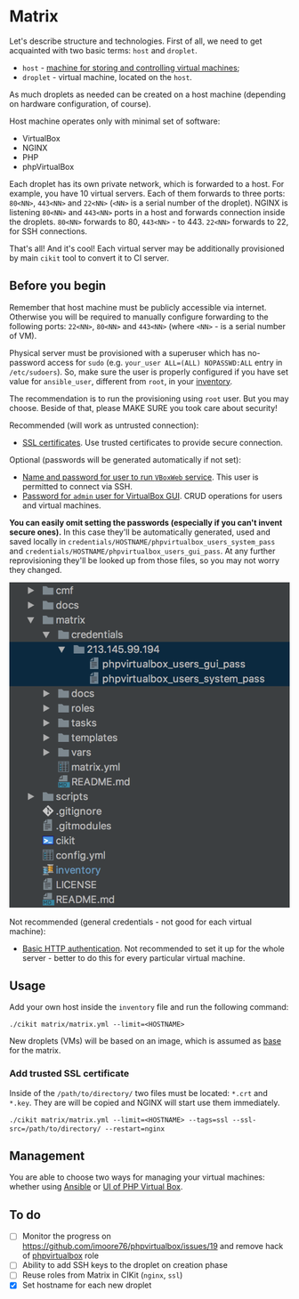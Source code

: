 # Matrix

Let's describe structure and technologies. First of all, we need to get acquainted with two basic terms: `host` and `droplet`.

- `host` - [machine for storing and controlling virtual machines](host);
- `droplet` - virtual machine, located on the `host`.

As much droplets as needed can be created on a host machine (depending on hardware configuration, of course).

Host machine operates only with minimal set of software:

- VirtualBox
- NGINX
- PHP
- phpVirtualBox

Each droplet has its own private network, which is forwarded to a host. For example, you have 10 virtual servers. Each of them forwards to three ports: `80<NN>`, `443<NN>` and `22<NN>` (`<NN>` is a serial number of the droplet). NGINX is listening `80<NN>` and `443<NN>` ports in a host and forwards connection inside the droplets. `80<NN>` forwards to 80, `443<NN>` - to 443. `22<NN>` forwards to 22, for SSH connections.

That's all! And it's cool! Each virtual server may be additionally provisioned by main `cikit` tool to convert it to CI server.

## Before you begin

Remember that host machine must be publicly accessible via internet. Otherwise you will be required to manually configure forwarding to the following ports: `22<NN>`, `80<NN>` and `443<NN>` (where `<NN>` - is a serial number of VM).

Physical server must be provisioned with a superuser which has no-password access for `sudo` (e.g. `your_user ALL=(ALL) NOPASSWD:ALL` entry in `/etc/sudoers`). So, make sure the user is properly configured if you have set value for `ansible_user`, different from `root`, in your [inventory](../ansible/inventory).

The recommendation is to run the provisioning using `root` user. But you may choose. Beside of that, please MAKE SURE you took care about security!

Recommended (will work as untrusted connection):

- [SSL certificates](../../matrix/vars/ssl.yml#L3). Use trusted certificates to provide secure connection.

Optional (passwords will be generated automatically if not set):

- [Name and password for user to run `VBoxWeb` service](../../matrix/vars/phpvirtualbox.yml#L10-L11). This user is permitted to connect via SSH.
- [Password for `admin` user for VirtualBox GUI](../../matrix/vars/phpvirtualbox.yml#L7-L8). CRUD operations for users and virtual machines.

**You can easily omit setting the passwords (especially if you can't invent secure ones).** In this case they'll be automatically generated, used and saved locally in `credentials/HOSTNAME/phpvirtualbox_users_system_pass` and `credentials/HOSTNAME/phpvirtualbox_users_gui_pass`. At any further reprovisioning they'll be looked up from those files, so you may not worry they changed.

![Automatically generated passwords](images/matrix-passwords.png)

Not recommended (general credentials - not good for each virtual machine):

- [Basic HTTP authentication](../../matrix/vars/nginx.yml#L4-L12). Not recommended to set it up for the whole server - better to do this for every particular virtual machine.

## Usage

Add your own host inside the `inventory` file and run the following command:

```shell
./cikit matrix/matrix.yml --limit=<HOSTNAME>
```

New droplets (VMs) will be based on an image, which is assumed as [base](../../matrix/vars/virtualmachine.yml#L13) for the matrix.

### Add trusted SSL certificate

Inside of the `/path/to/directory/` two files must be located: `*.crt` and `*.key`. They are will be copied and NGINX will start use them immediately.

```shell
./cikit matrix/matrix.yml --limit=<HOSTNAME> --tags=ssl --ssl-src=/path/to/directory/ --restart=nginx
```

## Management

You are able to choose two ways for managing your virtual machines: whether using [Ansible](droplet/ANSIBLE.md) or [UI of PHP Virtual Box](droplet/UI.md).

## To do

- [ ] Monitor the progress on https://github.com/imoore76/phpvirtualbox/issues/19 and remove hack of [phpvirtualbox](../../matrix/roles/phpvirtualbox) role
- [ ] Ability to add SSH keys to the droplet on creation phase
- [ ] Reuse roles from Matrix in CIKit (`nginx`, `ssl`)
- [x] Set hostname for each new droplet
